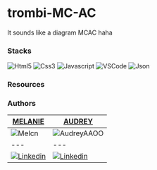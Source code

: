 # trombi-MC-AC


It sounds like a diagram MCAC haha 

### Stacks

![Html5](https://img.shields.io/badge/HTML5-E34F26?style=for-the-badge&logo=html5&logoColor=white)
![Css3](https://img.shields.io/badge/CSS3-1572B6?style=for-the-badge&logo=css3&logoColor=white)
![Javascript](https://img.shields.io/badge/JavaScript-F7DF1E?style=for-the-badge&logo=javascript&logoColor=black)
![VSCode](https://img.shields.io/badge/Visual_Studio_Code-0078D4?style=for-the-badge&logo=visual%20studio%20code&logoColor=white)
![Json](https://img.shields.io/badge/JSON-E34F26?style=for-the-badge&logo=json&logoColor=white)

### Resources

### Authors

[MELANIE](https://github.com/Melcn) | [AUDREY](https://github.com/AudreyAAOO) 
--- | --- 
![Melcn](https://avatars.githubusercontent.com/u/121883970?s=185v=4) | ![AudreyAAOO](https://avatars.githubusercontent.com/u/88105838?s=185v=4) 
--- | ---
[![Linkedin](https://img.shields.io/badge/Linkedin-0078D6?style=for-the-badge&logo=Linkedin&logoColor=white)](https://www.linkedin.com/in/melanie-cn/) | [![Linkedin](https://img.shields.io/badge/Linkedin-0078D6?style=for-the-badge&logo=Linkedin&logoColor=white)](https://www.linkedin.com/in/audrey3010/) 


